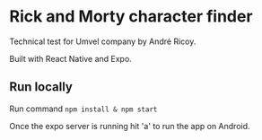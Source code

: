 # Rick and Morty character finder

Technical test for Umvel company by André Ricoy.

Built with React Native and Expo.

## Run locally

Run command `npm install & npm start`

Once the expo server is running hit 'a' to run the app on Android.
